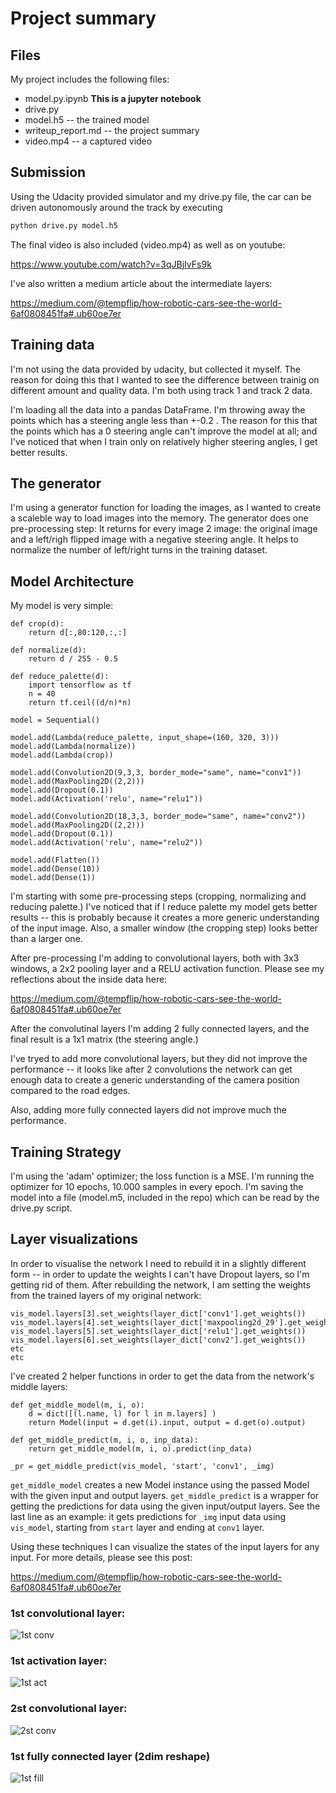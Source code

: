 # Project summary

## Files

My project includes the following files:
* model.py.ipynb **This is a jupyter notebook** 
* drive.py
* model.h5 -- the trained model
* writeup_report.md -- the project summary
* video.mp4 -- a captured video

## Submission

Using the Udacity provided simulator and my drive.py file, the car can be driven autonomously around the track by executing 
```sh
python drive.py model.h5
```
The final video is also included (video.mp4) as well as on youtube: 

https://www.youtube.com/watch?v=3qJBjIvFs9k

I've also written a medium article about the intermediate layers:

https://medium.com/@tempflip/how-robotic-cars-see-the-world-6af0808451fa#.ub60oe7er


## Training data

I'm not using the data provided by udacity, but collected it myself. The reason for doing this that I wanted to see the difference between trainig on different amount and quality data. I'm both using track 1 and track 2 data.

I'm loading all the data into a pandas DataFrame. I'm throwing away the points which has a steering angle less than +-0.2 . The reason for this that the points which has a 0 steering angle can't improve the model at all; and I've noticed that when I train only on relatively higher steering angles, I get better results. 

## The generator

I'm using a generator function for loading the images, as I wanted to create a scaleble way to load images into the memory.
The generator does one pre-processing step:
It returns for every image 2 image: the original image and a left/righ flipped image with a negative steering angle. It helps to normalize the number of left/right turns in the training dataset.

## Model Architecture

My model is very simple:

```
def crop(d):
    return d[:,80:120,:,:]

def normalize(d):
    return d / 255 - 0.5

def reduce_palette(d):
    import tensorflow as tf 
    n = 40
    return tf.ceil((d/n)*n)

model = Sequential()

model.add(Lambda(reduce_palette, input_shape=(160, 320, 3)))
model.add(Lambda(normalize))
model.add(Lambda(crop))

model.add(Convolution2D(9,3,3, border_mode="same", name="conv1"))
model.add(MaxPooling2D((2,2)))
model.add(Dropout(0.1))
model.add(Activation('relu', name="relu1"))

model.add(Convolution2D(18,3,3, border_mode="same", name="conv2"))
model.add(MaxPooling2D((2,2)))
model.add(Dropout(0.1))
model.add(Activation('relu', name="relu2"))

model.add(Flatten())
model.add(Dense(10))
model.add(Dense(1))
```

I'm starting with some pre-processing steps (cropping, normalizing and reducing palette.) I've noticed that if I reduce palette my model gets better results -- this is probably because it creates a more generic understanding of the input image. Also, a smaller window (the cropping step) looks better than a larger one.

After pre-processing I'm adding to convolutional layers, both with 3x3 windows, a 2x2 pooling layer and a RELU activation function.
Please see my reflections about the inside data here:

https://medium.com/@tempflip/how-robotic-cars-see-the-world-6af0808451fa#.ub60oe7er

After the convolutinal layers I'm adding 2 fully connected layers, and the final result is a 1x1 matrix (the steering angle.)

I've tryed to add more convolutional layers, but they did not improve the performance -- it looks like after 2 convolutions the network can get enough data to create a generic understanding of the camera position compared to the road edges.

Also, adding more fully connected layers did not improve much the performance.

## Training Strategy

I'm using the 'adam' optimizer; the loss function is a MSE. I'm running the optimizer for 10 epochs, 10.000 samples in every epoch.
I'm saving the model into a file (model.m5, included in the repo) which can be read by the drive.py script.

## Layer visualizations

In order to visualise the network I need to rebuild it in a slightly different form -- in order to update the weights I can't have Dropout layers, so I'm getting rid of them. After rebuilding the network, I am setting the weights from the trained layers of my original network:

```
vis_model.layers[3].set_weights(layer_dict['conv1'].get_weights())
vis_model.layers[4].set_weights(layer_dict['maxpooling2d_29'].get_weights())
vis_model.layers[5].set_weights(layer_dict['relu1'].get_weights())
vis_model.layers[6].set_weights(layer_dict['conv2'].get_weights())
etc
etc
```


I've created 2 helper functions in order to get the  data from the network's middle layers:

```
def get_middle_model(m, i, o):
    d = dict([(l.name, l) for l in m.layers] )
    return Model(input = d.get(i).input, output = d.get(o).output)

def get_middle_predict(m, i, o, inp_data):
    return get_middle_model(m, i, o).predict(inp_data)

_pr = get_middle_predict(vis_model, 'start', 'conv1', _img)
```

`get_middle_model` creates a new Model instance using the passed Model with the given input and output layers.
`get_middle_predict` is a wrapper for getting the predictions for data using the given input/output layers.
See the last line as an example: it gets predictions for `_img` input data using `vis_model`, starting from `start` layer and ending at `conv1` layer.

Using these techniques I can visualize the states of the input layers for any input. For more details, please see this post:

https://medium.com/@tempflip/how-robotic-cars-see-the-world-6af0808451fa#.ub60oe7er

### 1st convolutional layer:

![1st conv](./viz/conv1.png)

### 1st activation layer:

![1st act](./viz/relu1.png)

### 2st convolutional layer:

![2st conv](./viz/conv2.png)

### 1st fully connected layer (2dim reshape)
![1st fill](./viz/fully1.png)


